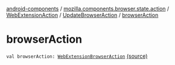 [android-components](../../../index.md) / [mozilla.components.browser.state.action](../../index.md) / [WebExtensionAction](../index.md) / [UpdateBrowserAction](index.md) / [browserAction](./browser-action.md)

# browserAction

`val browserAction: `[`WebExtensionBrowserAction`](../../-web-extension-browser-action.md) [(source)](https://github.com/mozilla-mobile/android-components/blob/master/components/browser/state/src/main/java/mozilla/components/browser/state/action/BrowserAction.kt#L284)